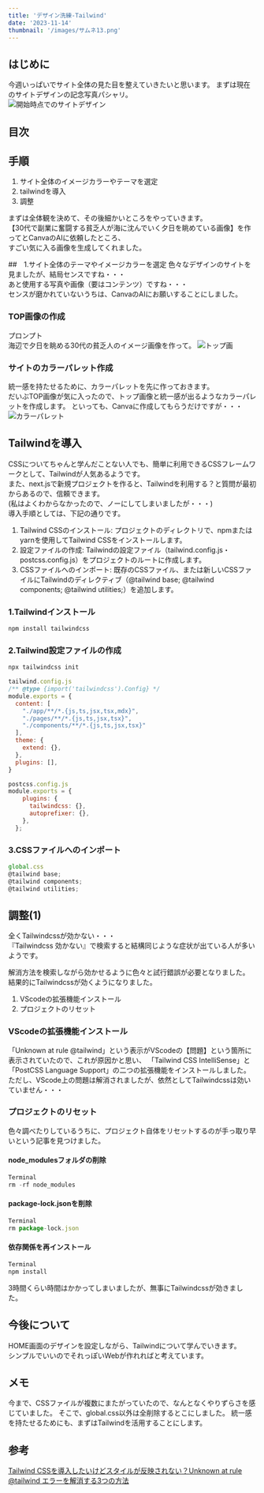 ```yaml
---
title: 'デザイン洗練-Tailwind'
date: '2023-11-14'
thumbnail: '/images/サムネ13.png'
---
```


## はじめに
今週いっぱいでサイト全体の見た目を整えていきたいと思います。
まずは現在のサイトデザインの記念写真パシャリ。  
![開始時点でのサイトデザイン](/images/サイトトップ1114.png)  

## 目次

## 手順
1. サイト全体のイメージカラーやテーマを選定
2. tailwindを導入
3. 調整

まずは全体観を決めて、その後細かいところをやっていきます。  
【30代で副業に奮闘する貧乏人が海に沈んでいく夕日を眺めている画像】を作ってとCanvaのAIに依頼したところ、  
すごい気に入る画像を生成してくれました。  

##　1.サイト全体のテーマやイメージカラーを選定
色々なデザインのサイトを見ましたが、結局センスですね・・・  
あと使用する写真や画像（要はコンテンツ）ですね・・・  
センスが磨かれていないうちは、CanvaのAIにお願いすることにしました。

### TOP画像の作成
プロンプト  
海辺で夕日を眺める30代の貧乏人のイメージ画像を作って。
![トップ画](/images/トップ画.png)

### サイトのカラーパレット作成
統一感を持たせるために、カラーパレットを先に作っておきます。  
だいぶTOP画像が気に入ったので、トップ画像と統一感が出るようなカラーパレットを作成します。
といっても、Canvaに作成してもらうだけですが・・・  
![カラーパレット](/images/カラーパレット.png)

## Tailwindを導入
CSSについてちゃんと学んだことない人でも、簡単に利用できるCSSフレームワークとして、Tailwindが人気あるようです。  
また、next.jsで新規プロジェクトを作ると、Tailwindを利用する？と質問が最初からあるので、信頼できます。  
(私はよくわからなかったので、ノーにしてしまいましたが・・・)  
導入手順としては、下記の通りです。
1. Tailwind CSSのインストール: プロジェクトのディレクトリで、npmまたはyarnを使用してTailwind CSSをインストールします。
2. 設定ファイルの作成: Tailwindの設定ファイル（tailwind.config.js・postcss.config.js）をプロジェクトのルートに作成します。
3. CSSファイルへのインポート: 既存のCSSファイル、または新しいCSSファイルにTailwindのディレクティブ（@tailwind base; @tailwind components; @tailwind utilities;）を追加します。

### 1.Tailwindインストール
```js
npm install tailwindcss
```

### 2.Tailwind設定ファイルの作成
```js
npx tailwindcss init
```
```js
tailwind.config.js
/** @type {import('tailwindcss').Config} */
module.exports = {
  content: [
    "./app/**/*.{js,ts,jsx,tsx,mdx}",
    "./pages/**/*.{js,ts,jsx,tsx}",
    "./components/**/*.{js,ts,jsx,tsx}"
  ],
  theme: {
    extend: {},
  },
  plugins: [],
}
```
```js
postcss.config.js
module.exports = {
    plugins: {
      tailwindcss: {},
      autoprefixer: {},
    },
  };
```

### 3.CSSファイルへのインポート
```js
global.css
@tailwind base;
@tailwind components;
@tailwind utilities;
```

## 調整(1)
全くTailwindcssが効かない・・・  
『Tailwindcss 効かない』で検索すると結構同じような症状が出ている人が多いようです。

解消方法を検索しながら効かせるように色々と試行錯誤が必要となりました。
結果的にTailwindcssが効くようになりました。

1. VScodeの拡張機能インストール
2. プロジェクトのリセット

### VScodeの拡張機能インストール
「Unknown at rule @tailwind」という表示がVScodeの【問題】という箇所に表示されていたので、これが原因かと思い、
「Tailwind CSS IntelliSense」と「PostCSS Language Support」の二つの拡張機能をインストールしました。  
ただし、VScode上の問題は解消されましたが、依然としてTailwindcssは効いていません・・・

### プロジェクトのリセット
色々調べたりしているうちに、プロジェクト自体をリセットするのが手っ取り早いという記事を見つけました。

#### node_modulesフォルダの削除
```js
Terminal
rm -rf node_modules
```
#### package-lock.jsonを削除
```js
Terminal
rm package-lock.json
```
#### 依存関係を再インストール
```js
Terminal
npm install
```

3時間くらい時間はかかってしまいましたが、無事にTailwindcssが効きました。

## 今後について
HOME画面のデザインを設定しながら、Tailwindについて学んでいきます。  
シンプルでいいのでそれっぽいWebが作れればと考えています。

## メモ
今まで、CSSファイルが複数にまたがっていたので、なんとなくやりずらさを感じていました。
そこで、global.css以外は全削除するとこにしました。
統一感を持たせるためにも、まずはTailwindを活用することにします。

## 参考
[Tailwind CSSを導入したいけどスタイルが反映されない？Unknown at rule @tailwind エラーを解消する3つの方法](https://mimihokuro.com/unknown-at-rule-tailwind/)  
